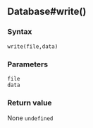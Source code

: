 ## Database#write()

### Syntax
```
write(file,data)
```

### Parameters
<dl>
    <dt><code>file</code></dt>
    <dt><code>data</code></dt>
</dl>

### Return value

<dl>
    <dt>None <code>undefined</code></dt>
</dl>



